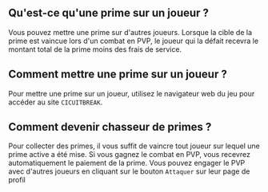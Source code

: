 ## Qu'est-ce qu'une prime sur un joueur ?

Vous pouvez mettre une prime sur d'autres joueurs. Lorsque la cible de la prime est vaincue lors d'un combat en PVP, le joueur qui la défait recevra le montant total de la prime moins des frais de service.

## Comment mettre une prime sur un joueur ?

Pour mettre une prime sur un joueur, utilisez le navigateur web du jeu pour accéder au site `CICUITBREAK`.

## Comment devenir chasseur de primes ?

Pour collecter des primes, il vous suffit de vaincre tout joueur sur lequel une prime active a été mise. Si vous gagnez le combat en PVP, vous recevrez automatiquement le paiement de la prime.
Vous pouvez engager le PVP avec d'autres joueurs en cliquant sur le bouton `Attaquer` sur leur page de profil
